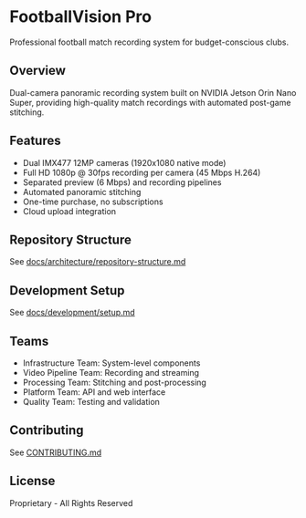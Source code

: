 # FootballVision Pro

Professional football match recording system for budget-conscious clubs.

## Overview
Dual-camera panoramic recording system built on NVIDIA Jetson Orin Nano Super, providing high-quality match recordings with automated post-game stitching.

## Features
- Dual IMX477 12MP cameras (1920x1080 native mode)
- Full HD 1080p @ 30fps recording per camera (45 Mbps H.264)
- Separated preview (6 Mbps) and recording pipelines
- Automated panoramic stitching
- One-time purchase, no subscriptions
- Cloud upload integration

## Repository Structure
See [docs/architecture/repository-structure.md](docs/architecture/repository-structure.md)

## Development Setup
See [docs/development/setup.md](docs/development/setup.md)

## Teams
- Infrastructure Team: System-level components
- Video Pipeline Team: Recording and streaming
- Processing Team: Stitching and post-processing
- Platform Team: API and web interface
- Quality Team: Testing and validation

## Contributing
See [CONTRIBUTING.md](CONTRIBUTING.md)

## License
Proprietary - All Rights Reserved
